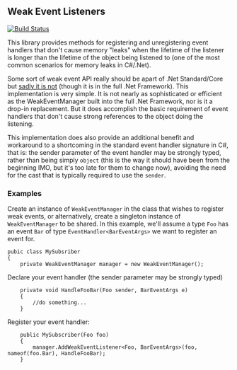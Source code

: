 Weak Event Listeners
---------------------

[![Build Status](https://dev.azure.com/davidlmilligan/davidlmilligan/_apis/build/status/davidmilligan.WeakEventListener?branchName=master)](https://dev.azure.com/davidlmilligan/davidlmilligan/_build/latest?definitionId=1&branchName=master)

This library provides methods for registering and unregistering event handlers that don't cause memory "leaks" when the lifetime of the listener is longer than the lifetime of the object being listened to (one of the most common scenarios for memory leaks in C#/.Net).

Some sort of weak event API really should be apart of .Net Standard/Core but [sadly it is not](https://github.com/dotnet/corefx/issues/11898) (though it is in the full .Net Framework). This implementation is very simple. It is not nearly as sophisticated or efficient as the WeakEventManager built into the full .Net Framework, nor is it a drop-in replacement. But it does accomplish the basic requirement of event handlers that don't cause strong references to the object doing the listening.

This implementation does also provide an additional benefit and workaround to a shortcoming in the standard event handler signature in C#, that is: the sender parameter of the event handler may be strongly typed, rather than being simply `object` (this is the way it should have been from the beginning IMO, but it's too late for them to change now), avoiding the need for the cast that is typically required to use the `sender`.

### Examples

Create an instance of `WeakEventManager` in the class that wishes to register weak events, or alternatively, create a singleton instance of `WeakEventManager` to be shared. In this example, we'll assume a type `Foo` has an event `Bar` of type `EventHandler<BarEventArgs>` we want to register an event for.

```
pubic class MySubsriber
{
    private WeakEventManager manager = new WeakEventManager();

```

Declare your event handler (the sender parameter may be strongly typed)

```
    private void HandleFooBar(Foo sender, BarEventArgs e)
    {
        //do something...
    }
```

Register your event handler:

```
    public MySubscriber(Foo foo)
    {
        manager.AddWeakEventListener<Foo, BarEventArgs>(foo, nameof(foo.Bar), HandleFooBar);
    }
```